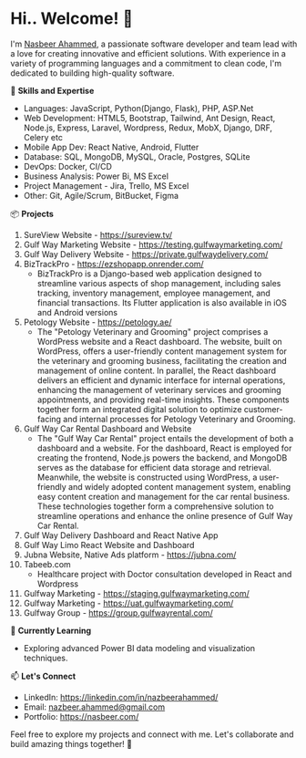 # Hi.. Welcome! 👋

I'm [Nasbeer Ahammed](https://nasbeer.com), a passionate software developer and team lead with a love for creating innovative and efficient solutions. With experience in a variety of programming languages and a commitment to clean code, I'm dedicated to building high-quality software.

🚀 **Skills and Expertise**
- Languages: JavaScript, Python(Django, Flask), PHP, ASP.Net
- Web Development: HTML5, Bootstrap, Tailwind, Ant Design, React, Node.js, Express, Laravel, Wordpress, Redux, MobX, Django, DRF, Celery etc
- Mobile App Dev: React Native, Android, Flutter
- Database: SQL, MongoDB, MySQL, Oracle, Postgres, SQLite
- DevOps: Docker, CI/CD
- Business Analysis: Power Bi, MS Excel
- Project Management - Jira, Trello, MS Excel
- Other: Git, Agile/Scrum, BitBucket, Figma

📦 **Projects**
1. SureView Website - https://sureview.tv/
2. Gulf Way Marketing Website - https://testing.gulfwaymarketing.com/
3. Gulf Way Delivery Website - https://private.gulfwaydelivery.com/
4. BizTrackPro - https://ezshopapp.onrender.com/
   - BizTrackPro is a Django-based web application designed to streamline various aspects of shop management, including sales tracking, inventory management, employee management, and financial transactions. Its Flutter application is also available in iOS and Android versions
5. Petology Website - https://petology.ae/
   - The "Petology Veterinary and Grooming" project comprises a WordPress website and a React dashboard. The website, built on WordPress, offers a user-friendly content management system for the veterinary and grooming business, facilitating the creation and management of online content. In parallel, the React dashboard delivers an efficient and dynamic interface for internal operations, enhancing the management of veterinary services and grooming appointments, and providing real-time insights. These components together form an integrated digital solution to optimize customer-facing and internal processes for Petology Veterinary and Grooming.
6. Gulf Way Car Rental Dashboard and Website
   - The "Gulf Way Car Rental" project entails the development of both a dashboard and a website. For the dashboard, React is employed for creating the frontend, Node.js powers the backend, and MongoDB serves as the database for efficient data storage and retrieval. Meanwhile, the website is constructed using WordPress, a user-friendly and widely adopted content management system, enabling easy content creation and management for the car rental business. These technologies together form a comprehensive solution to streamline operations and enhance the online presence of Gulf Way Car Rental.
7. Gulf Way Delivery Dashboard and React Native App
8. Gulf Way Limo React Website and Dashboard
9. Jubna Website, Native Ads platform - https://jubna.com/
10. Tabeeb.com
    - Healthcare project with Doctor consultation developed in React and Wordpress
11. Gulfway Marketing - https://staging.gulfwaymarketing.com/
12. Gulfway Marketing - https://uat.gulfwaymarketing.com/
13. Gulfway Group - https://group.gulfwayrental.com/

🌱 **Currently Learning**
- Exploring advanced Power BI data modeling and visualization techniques.

📫 **Let's Connect**
- LinkedIn: https://linkedin.com/in/nazbeerahammed/
- Email: nazbeer.ahammed@gmail.com
- Portfolio: https://nasbeer.com/

Feel free to explore my projects and connect with me. Let's collaborate and build amazing things together! 🌟
